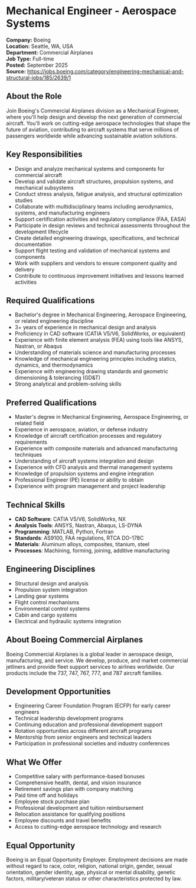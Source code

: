 # Mechanical Engineer - Aerospace Systems

**Company:** Boeing  
**Location:** Seattle, WA, USA  
**Department:** Commercial Airplanes  
**Job Type:** Full-time  
**Posted:** September 2025  
**Source:** https://jobs.boeing.com/category/engineering-mechanical-and-structural-jobs/185/2639/1

## About the Role

Join Boeing's Commercial Airplanes division as a Mechanical Engineer, where you'll help design and develop the next generation of commercial aircraft. You'll work on cutting-edge aerospace technologies that shape the future of aviation, contributing to aircraft systems that serve millions of passengers worldwide while advancing sustainable aviation solutions.

## Key Responsibilities

- Design and analyze mechanical systems and components for commercial aircraft
- Develop and validate aircraft structures, propulsion systems, and mechanical subsystems
- Conduct stress analysis, fatigue analysis, and structural optimization studies
- Collaborate with multidisciplinary teams including aerodynamics, systems, and manufacturing engineers
- Support certification activities and regulatory compliance (FAA, EASA)
- Participate in design reviews and technical assessments throughout the development lifecycle
- Create detailed engineering drawings, specifications, and technical documentation
- Support flight testing and validation of mechanical systems and components
- Work with suppliers and vendors to ensure component quality and delivery
- Contribute to continuous improvement initiatives and lessons learned activities

## Required Qualifications

- Bachelor's degree in Mechanical Engineering, Aerospace Engineering, or related engineering discipline
- 3+ years of experience in mechanical design and analysis
- Proficiency in CAD software (CATIA V5/V6, SolidWorks, or equivalent)
- Experience with finite element analysis (FEA) using tools like ANSYS, Nastran, or Abaqus
- Understanding of materials science and manufacturing processes
- Knowledge of mechanical engineering principles including statics, dynamics, and thermodynamics
- Experience with engineering drawing standards and geometric dimensioning & tolerancing (GD&T)
- Strong analytical and problem-solving skills

## Preferred Qualifications

- Master's degree in Mechanical Engineering, Aerospace Engineering, or related field
- Experience in aerospace, aviation, or defense industry
- Knowledge of aircraft certification processes and regulatory requirements
- Experience with composite materials and advanced manufacturing techniques
- Understanding of aircraft systems integration and design
- Experience with CFD analysis and thermal management systems
- Knowledge of propulsion systems and engine integration
- Professional Engineer (PE) license or ability to obtain
- Experience with program management and project leadership

## Technical Skills

- **CAD Software**: CATIA V5/V6, SolidWorks, NX
- **Analysis Tools**: ANSYS, Nastran, Abaqus, LS-DYNA
- **Programming**: MATLAB, Python, Fortran
- **Standards**: AS9100, FAA regulations, RTCA DO-178C
- **Materials**: Aluminum alloys, composites, titanium, steel
- **Processes**: Machining, forming, joining, additive manufacturing

## Engineering Disciplines

- Structural design and analysis
- Propulsion system integration
- Landing gear systems
- Flight control mechanisms
- Environmental control systems
- Cabin and cargo systems
- Electrical and hydraulic systems integration

## About Boeing Commercial Airplanes

Boeing Commercial Airplanes is a global leader in aerospace design, manufacturing, and service. We develop, produce, and market commercial jetliners and provide fleet support services to airlines worldwide. Our products include the 737, 747, 767, 777, and 787 aircraft families.

## Development Opportunities

- Engineering Career Foundation Program (ECFP) for early career engineers
- Technical leadership development programs
- Continuing education and professional development support
- Rotation opportunities across different aircraft programs
- Mentorship from senior engineers and technical leaders
- Participation in professional societies and industry conferences

## What We Offer

- Competitive salary with performance-based bonuses
- Comprehensive health, dental, and vision insurance
- Retirement savings plan with company matching
- Paid time off and holidays
- Employee stock purchase plan
- Professional development and tuition reimbursement
- Relocation assistance for qualifying positions
- Employee discounts and travel benefits
- Access to cutting-edge aerospace technology and research

## Equal Opportunity

Boeing is an Equal Opportunity Employer. Employment decisions are made without regard to race, color, religion, national origin, gender, sexual orientation, gender identity, age, physical or mental disability, genetic factors, military/veteran status or other characteristics protected by law.